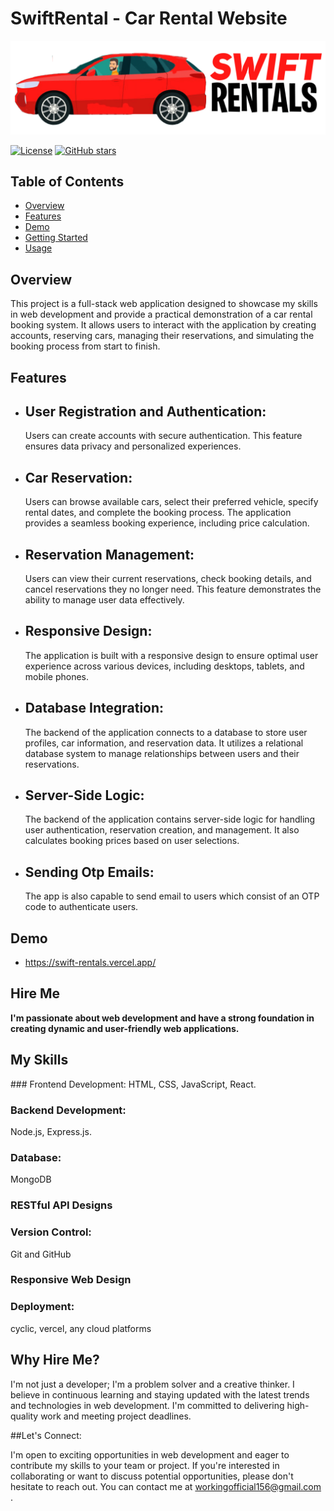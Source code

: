 # SwiftRental - Car Rental Website

![Project Logo](/FrontEnd/src/components/img/logo_SwiftREntals-min.png) <!-- If you have a project logo, include it here -->

[![License](https://img.shields.io/badge/license-MIT-blue.svg)](LICENSE)
[![GitHub stars](https://img.shields.io/github/stars/yourusername/SwiftRental)](https://github.com/yourusername/SwiftRental/stargazers)

## Table of Contents

- [Overview](#overview)
- [Features](#features)
- [Demo](#demo)
- [Getting Started](#getting-started)
- [Usage](#usage)

## Overview

This project is a full-stack web application designed to showcase my skills in web development and provide a practical demonstration of a car rental booking system. It allows users to interact with the application by creating accounts, reserving cars, managing their reservations, and simulating the booking process from start to finish.


## Features

- <h2>User Registration and Authentication:</h2> Users can create accounts with secure authentication. This feature ensures data privacy and personalized experiences.

- <h2>Car Reservation:</h2> Users can browse available cars, select their preferred vehicle, specify rental dates, and complete the booking process. The application provides a seamless booking experience, including price calculation.

- <h2>Reservation Management:</h2> Users can view their current reservations, check booking details, and cancel reservations they no longer need. This feature demonstrates the ability to manage user data effectively.

- <h2>Responsive Design:</h2> The application is built with a responsive design to ensure optimal user experience across various devices, including desktops, tablets, and mobile phones.

- <h2>Database Integration:</h2> The backend of the application connects to a database to store user profiles, car information, and reservation data. It utilizes a relational database system to manage relationships between users and their reservations.

- <h2>Server-Side Logic:</h2> The backend of the application contains server-side logic for handling user authentication, reservation creation, and management. It also calculates booking prices based on user selections.

- <h2>Sending Otp Emails:</h2> The app is also capable to send email to users which consist of an OTP code to authenticate users.


## Demo

- https://swift-rentals.vercel.app/


## Hire Me

   <b>I'm passionate about web development and have a strong foundation in creating dynamic and user-friendly web applications. </b>

   <h2>My Skills</h2>
   ### Frontend Development:
   HTML, CSS, JavaScript, React.
   
   ### Backend Development:
   Node.js, Express.js.
   
   ### Database:
   MongoDB 
   
   ### RESTful API Designs
   
   ### Version Control:
   Git and GitHub
   
   ### Responsive Web Design
   
   ### Deployment:
   cyclic, vercel,  any cloud platforms
      

## Why Hire Me?
I'm not just a developer; I'm a problem solver and a creative thinker. I believe in continuous learning and staying updated with the latest trends and technologies in web development. I'm committed to delivering high-quality work and meeting project deadlines.

##Let's Connect:

I'm open to exciting opportunities in web development and eager to contribute my skills to your team or project. If you're interested in collaborating or want to discuss potential opportunities, please don't hesitate to reach out. You can contact me at workingofficial156@gmail.com .




